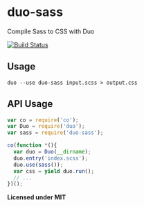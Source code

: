 # duo-sass

Compile Sass to CSS with Duo

[![Build Status](https://travis-ci.org/stephenway/duo-sass.svg?branch=master)](https://travis-ci.org/stephenway/duo-sass)

## Usage

``` shell
duo --use duo-sass input.scss > output.css
```

## API Usage

``` js
var co = require('co');
var Duo = require('duo');
var sass = require('duo-sass');

co(function *(){
  var duo = Duo(__dirname);
  duo.entry('index.scss');
  duo.use(sass());
  var css = yield duo.run();
  // ...
})();
```

**Licensed under MIT**
